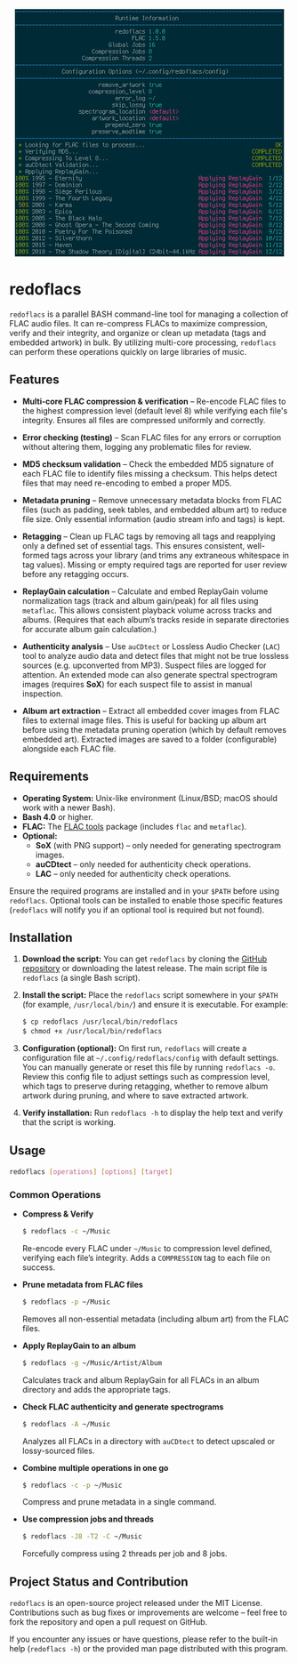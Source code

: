 <div align="center">
  <img src="https://raw.githubusercontent.com/sirjaren/repository-images/master/redoflacs/redoflacs-1.0.0.png" alt="redoflacs 1.0.0"/>
</div>

# redoflacs

`redoflacs` is a parallel BASH command-line tool for managing a collection of
FLAC audio files. It can re-compress FLACs to maximize compression, verify and
their integrity, and organize or clean up metadata (tags and embedded artwork)
in bulk. By utilizing multi-core processing, `redoflacs` can perform these
operations quickly on large libraries of music.

## Features

- **Multi-core FLAC compression & verification** – Re-encode FLAC files to the
highest compression level (default level 8) while verifying each file's
integrity. Ensures all files are compressed uniformly and correctly.

- **Error checking (testing)** – Scan FLAC files for any errors or corruption
without altering them, logging any problematic files for review.

- **MD5 checksum validation** – Check the embedded MD5 signature of each FLAC
file to identify files missing a checksum. This helps detect files that may
need re-encoding to embed a proper MD5.

- **Metadata pruning** – Remove unnecessary metadata blocks from FLAC files
(such as padding, seek tables, and embedded album art) to reduce file size.
Only essential information (audio stream info and tags) is kept.

- **Retagging** – Clean up FLAC tags by removing all tags and reapplying only a
defined set of essential tags. This ensures consistent, well-formed tags across
your library (and trims any extraneous whitespace in tag values). Missing or
empty required tags are reported for user review before any retagging occurs.

- **ReplayGain calculation** – Calculate and embed ReplayGain volume
normalization tags (track and album gain/peak) for all files using `metaflac`.
This allows consistent playback volume across tracks and albums. (Requires that
each album’s tracks reside in separate directories for accurate album gain
calculation.)

- **Authenticity analysis** – Use `auCDtect` or Lossless Audio Checker (`LAC`)
tool to analyze audio data and detect files that might not be true lossless
sources (e.g. upconverted from MP3). Suspect files are logged for attention.
An extended mode can also generate spectral spectrogram images (requires
**SoX**) for each suspect file to assist in manual inspection.

- **Album art extraction** – Extract all embedded cover images from FLAC files
to external image files. This is useful for backing up album art before using
the metadata pruning operation (which by default removes embedded art).
Extracted images are saved to a folder (configurable) alongside each FLAC file.

## Requirements

- **Operating System:** Unix-like environment (Linux/BSD; macOS should work
with a newer Bash).
- **Bash 4.0** or higher.
- **FLAC:** The [FLAC tools](https://xiph.org/flac/) package (includes `flac`
and `metaflac`).
- **Optional:**
  - **SoX** (with PNG support) – only needed for generating spectrogram images.
  - **auCDtect** – only needed for authenticity check operations.
  - **LAC** – only needed for authenticity check operations.

Ensure the required programs are installed and in your `$PATH` before using
`redoflacs`. Optional tools can be installed to enable those specific features
(`redoflacs` will notify you if an optional tool is required but not found).

## Installation

1. **Download the script:** You can get `redoflacs` by cloning the
[GitHub repository](https://github.com/sirjaren/redoflacs) or downloading the
latest release. The main script file is `redoflacs` (a single Bash script).

2. **Install the script:** Place the `redoflacs` script somewhere in your
`$PATH` (for example, `/usr/local/bin/`) and ensure it is executable. For
example:

   ```bash
   $ cp redoflacs /usr/local/bin/redoflacs
   $ chmod +x /usr/local/bin/redoflacs
   ```

3. **Configuration (optional):** On first run, `redoflacs` will create a
configuration file at `~/.config/redoflacs/config` with default settings. You
can manually generate or reset this file by running `redoflacs -o`. Review this
config file to adjust settings such as compression level, which tags to
preserve during retagging, whether to remove album artwork during pruning, and
where to save extracted artwork.

4. **Verify installation:** Run `redoflacs -h` to display the help text and
verify that the script is working.

## Usage

```bash
redoflacs [operations] [options] [target]
```

### Common Operations

- **Compress & Verify**
  ```bash
  $ redoflacs -c ~/Music
  ```

  Re-encode every FLAC under `~/Music` to compression level defined, verifying
  each file’s integrity. Adds a `COMPRESSION` tag to each file on success.

- **Prune metadata from FLAC files**
  ```bash
  $ redoflacs -p ~/Music
  ```

  Removes all non-essential metadata (including album art) from the FLAC files.

- **Apply ReplayGain to an album**
  ```bash
  $ redoflacs -g ~/Music/Artist/Album
  ```

  Calculates track and album ReplayGain for all FLACs in an album directory and
  adds the appropriate tags.

- **Check FLAC authenticity and generate spectrograms**
  ```bash
  $ redoflacs -A ~/Music
  ```

  Analyzes all FLACs in a directory with `auCDtect` to detect upscaled or
  lossy-sourced files.

- **Combine multiple operations in one go**
  ```bash
  $ redoflacs -c -p ~/Music
  ```

  Compress and prune metadata in a single command.

- **Use compression jobs and threads**
  ```bash
  $ redoflacs -J8 -T2 -C ~/Music
  ```

  Forcefully compress using 2 threads per job and 8 jobs.

## Project Status and Contribution

`redoflacs` is an open-source project released under the MIT License.
Contributions such as bug fixes or improvements are welcome – feel free to fork
the repository and open a pull request on GitHub.

If you encounter any issues or have questions, please refer to the built-in
help (`redoflacs -h`) or the provided man page distributed with this program.
